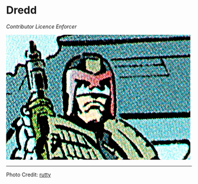 Dredd
=====

*Contributor Licence Enforcer*

![Dredd](media/dredd.jpg)

***

Photo Credit: [rutty](http://www.flickr.com/photos/rutty/498112451/)
